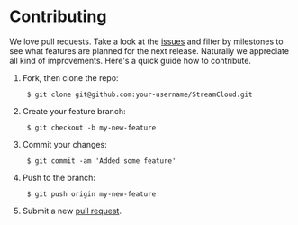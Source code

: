 # Contributing

We love pull requests. Take a look at the [issues](https://github.com/plaetzchen/StreamCloud/issues) and filter by milestones to see what features are planned for the next release. Naturally we appreciate all kind of improvements. Here's a quick guide how to contribute.

1. Fork, then clone the repo:

        $ git clone git@github.com:your-username/StreamCloud.git

2. Create your feature branch:

        $ git checkout -b my-new-feature

3. Commit your changes:

        $ git commit -am 'Added some feature'

4. Push to the branch:

        $ git push origin my-new-feature

5. Submit a new [pull request](https://github.com/plaetzchen/StreamCloud/compare).
